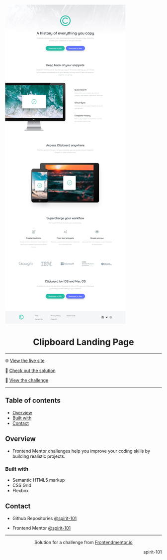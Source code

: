 ![portada frontend mentor](/design/desktop-design.jpg)

<h1 align="center">Clipboard Landing Page</h1>

<hr>

🌐 [View the live site](https://spirit-101.github.io/clipboard-landing-page/)

🧠 [Check out the solution](https://www.frontendmentor.io/solutions/testimonials-grid-section-FZnxKc08JL)

📝 [View the challenge](https://www.frontendmentor.io/challenges/clipboard-landing-page-5cc9bccd6c4c91111378ecb9)

---

## Table of contents

- [Overview](#overview)
- [Built with](#built-with)
- [Contact](#contact)

<!-- Overview section -->

## Overview

- Frontend Mentor challenges help you improve your coding skills by building realistic projects.

### Built with

- Semantic HTML5 markup
- CSS Grid
- Flexbox

<!-- Contact section -->

## Contact

- Github Repositories [@spirit-101](https://github.com/spirit-101/)

- Frontend Mentor [@spirit-101](https://www.frontendmentor.io/profile/spirit-101)

---

<div align="center">
   Solution for a challenge from <a href="https://www.frontendmentor.io/" target="_blank">Frontendmentor.io</a>
</div>

<div align="right">
    <p>spirit-101</p>
</div>
